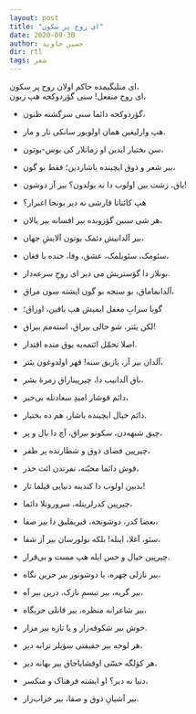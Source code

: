 ```yaml
---
layout: post
title: "ای روح پر سکون"
date: 2020-09-30
author: حسین جاوید
dir: rtl
tags: شعر
---
```


ای منلیگیمده حاکم اولان روح پر سکون،<br/>
ای روح منفعل! سنی گؤردوکجه هپ زبون،<br/>
* گؤردوکجه دائما سنی سرگشته ظنون،
* هپ وارلیغین همان اولویور سانکی تار و مار.


* سن بختیار ایدین او زمانلار کی بوس-بوتون،
* بیر شعر و ذوق ایچینده یاشاردین؛ فقط بو گون،
* باق، زشت بین اولوب دا نه بولدون؟ بیر آز دوشون!
* هپ کائناتا قارشی نه دیر بونجا اغبرار؟


* هر شی سنین گؤزونده بیر افسانه بیر یالان،
* بیر آلدانیش دئمک بوتون آلایشِ جهان،
* سئومک، سئویلمک، عشق، وفا، خنده یا فغان،
* بونلار دا گؤستریش می دیر ای روحِ سرعه‌دار.


* آلدانماماق، بو سنجه بو گون ایشته سون مراق،
* گویا سرابِ مغفل ایمیش هپ یاقین، اوزاق؛
* لکن یئتر، شو حالی بیراق، استه‌مم بیراق!
* اصلا تحمّل ائتمه‌یه یوق منده اقتدار.


* آلدان بیر آز، یازیق سنه! قهر اولدوغون یئتر،
* باق آلدانیب دا، چیرپیناراق زمرهٔ بشر،
* دائم قوشار امیدِ سعادتله بی‌خبر،
* دائم خیال ایچینده یاشار، هم ده بختیار.


* چیق شبهه‌دن، سکونو بیراق، آچ دا بال و پر،
* چیرپین فضای ذوق و شطارتده پر ظفر،
* قوش دائما محبّته، نفرتدن ائت حذر،
* بدبین اولوب دا کندینه دنیایی قیلما تار!


* چیرپین کدرلرینله، سرورونلا دائما،
* بعضا کدر، دوشونجه، قیریقلیق دا بیر صفا،
* سئو، آغلا، اینله! بلکه بولورسان بیر آز شفا،
* چیرپین خیال و حس ایله هپ مست و بی‌قرار.


* بیر نازلی چهره، یا دوشونور بیر حزین نگاه،
* بیر گریه، بیر تبسمِ نازک، درین بیر آه،
* بیر شاعرانه منظره، بیر قانلی حربگاه،
* خوش بیر شکوفه‌زار و یا تازه بیر مزار.


* هر لوحه بیر حقیقتی سؤیلر ترانه دیر،
* هر کؤلگه حسّی اوقشایاجاق بیر بهانه دیر،
* دنیا نه دیر؟ او ایشته  فرهناک و منکسر،
* بیر آشیانِ ذوق و صفا، بیر خراب‌زار.



